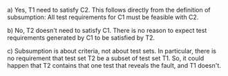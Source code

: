 a) Yes, T1 need to satisfy C2. This follows directly from the definition of subsumption: All test requirements for C1 must be feasible with C2.


b) No, T2 doesn't need to satisfy C1. There is no reason to expect test requirements generated by C1 to be satisfied by T2.


c) Subsumption is about criteria, not about test sets. In particular, there is no requirement that test set T2 be a subset of test set T1. 
So, it could happen that T2 contains that one test that reveals the fault, and T1 doesn't.
